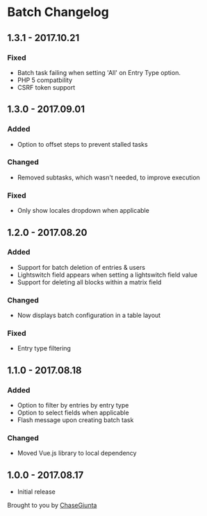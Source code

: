 # Batch Changelog

## 1.3.1 - 2017.10.21

### Fixed
* Batch task failing when setting 'All' on Entry Type option.
* PHP 5 compatbility
* CSRF token support

## 1.3.0 - 2017.09.01

### Added
* Option to offset steps to prevent stalled tasks

### Changed
* Removed subtasks, which wasn't needed, to improve execution

### Fixed
* Only show locales dropdown when applicable

## 1.2.0 - 2017.08.20

### Added
* Support for batch deletion of entries & users
* Lightswitch field appears when setting a lightswitch field value
* Support for deleting all blocks within a matrix field

### Changed
* Now displays batch configuration in a table layout

### Fixed
* Entry type filtering

## 1.1.0 - 2017.08.18

### Added
* Option to filter by entries by entry type
* Option to select fields when applicable
* Flash message upon creating batch task
### Changed
* Moved Vue.js library to local dependency

## 1.0.0 - 2017.08.17

* Initial release

Brought to you by [ChaseGiunta](chasegiunta.com)
